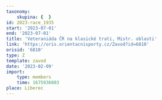 ```yaml
---
taxonomy:
    skupina: {  }
id: 2023-race_1935
start: '2023-07-01'
end: '2023-07-01'
title: 'Veteraniáda ČR na klasické trati, Mistr. oblasti'
link: 'https://oris.orientacnisporty.cz/Zavod?id=6810'
orisid: '6810'
type: Z
template: zavod
date: '2023-02-09'
import:
    type: members
    time: 1675936803
place: Liberec
---
```


